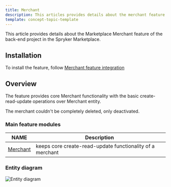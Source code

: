 ```yaml
---
title: Merchant
description: This articles provides details about the merchant feature of the back-end project in the Spryker Marketplace.
template: concept-topic-template
---
```


This article provides details about the Marketplace Merchant feature of the back-end project in the Spryker Marketplace.

## Installation

To install the feature, follow [Merchant feature integration](https://spryker.atlassian.net/wiki/spaces/DOCS/pages/904037045/WIP+Merchant+Feature+Integration+-+ongoing)

## Overview

The feature provides core Merchant functionality with the basic create-read-update operations over Merchant entity.

The merchant couldn't be completely deleted, only deactivated.

### Main feature modules 

| NAME | Description |
| -------------------- | ---------- |
| [Merchant](https://github.com/spryker/merchant)          | keeps core create-read-update functionality of a merchant |

### Entity diagram
![Entity diagram](https://confluence-connect.gliffy.net/embed/image/47ca3486-ab11-49f5-801e-6043b7a7767a.png?utm_medium=live&utm_source=custom)

